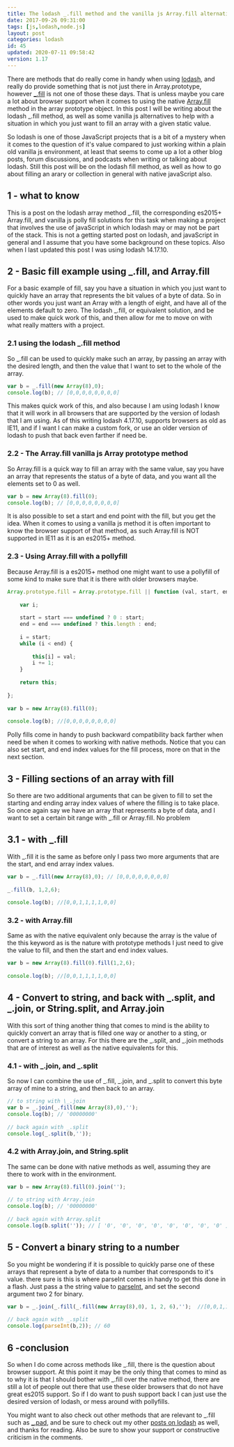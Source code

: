 ```yaml
---
title: The lodash _.fill method and the vanilla js Array.fill alternative
date: 2017-09-26 09:31:00
tags: [js,lodash,node.js]
layout: post
categories: lodash
id: 45
updated: 2020-07-11 09:58:42
version: 1.17
---
```


There are methods that do really come in handy when using [lodash](https://lodash.com/), and really do provide something that is not just there in Array.prototype, however [\_.fill](https://lodash.com/docs/4.17.10#fill) is not one of those these days. That is unless maybe you care a lot about browser support when it comes to using the native [Array.fill](https://developer.mozilla.org/en-US/docs/Web/JavaScript/Reference/Global_Objects/Array/fill) method in the array prototype object. In this post I will be writing about the lodash \_.fill method, as well as some vanilla js alternatives to help with a situation in which you just want to fill an array with a given static value.

So lodash is one of those JavaScript projects that is a bit of a mystery when it comes to the question of it's value compared to just working within a plain old vanilla js environment, at least that seems to come up a lot a other blog posts, forum discussions, and podcasts when writing or talking about lodash. Still this post will be on the lodash fill method, as well as how to go about filling an arary or collection in general with native javaScript also.


<!-- more -->

## 1 - what to know

This is a post on the lodash array method \_.fill, the corresponding es2015+ Array.fill, and vanilla js polly fill solutions for this task when making a project that involves the use of javaScript in which lodash may or may not be part of the stack. This is not a getting started post on lodash, and javaScript in general and I assume that you have some background on these topics. Also when I last updated this post I was using lodash 14.17.10.

## 2 - Basic fill example using \_.fill, and Array.fill

For a basic example of fill, say you have a situation in which you just want to quickly have an array that represents the bit values of a byte of data. So in other words you just want an Array with a length of eight, and have all of the elements default to zero. The lodash \_.fill, or equivalent solution, and be used to make quick work of this, and then allow for me to move on with what really matters with a project.

### 2.1 using the lodash _.fill method

So \_.fill can be used to quickly make such an array, by passing an array with the desired length, and then the value that I want to set to the whole of the array.

```js
var b = _.fill(new Array(8),0);
console.log(b); // [0,0,0,0,0,0,0,0]
```

This makes quick work of this, and also because I am using lodash I know that it will work in all browsers that are supported by the version of lodash that I am using. As of this writing lodash 4.17.10, supports browsers as old as IE11, and if I want I can make a custom fork, or use an older version of lodash to push that back even farther if need be.

### 2.2 - The Array.fill vanilla js Array prototype method

So Array.fill is a quick way to fill an array with the same value, say you have an array that represents the status of a byte of data, and you want all the elements set to 0 as well.

```js
var b = new Array(8).fill(0);
console.log(b); // [0,0,0,0,0,0,0,0]
```

It is also possible to set a start and end point with the fill, but you get the idea. When it comes to using a vanilla js method it is often important to know the browser support of that method, as such Array.fill is NOT supported in IE11 as it is an es2015+ method.

### 2.3 - Using Array.fill with a pollyfill

Because Array.fill is a es2015+ method one might want to use a pollyfill of some kind to make sure that it is there with older browsers maybe.

```js
Array.prototype.fill = Array.prototype.fill || function (val, start, end) {
 
    var i;
 
    start = start === undefined ? 0 : start;
    end = end === undefined ? this.length : end;
 
    i = start;
    while (i < end) {
 
        this[i] = val;
        i += 1;
    }
 
    return this;
 
};
 
var b = new Array(8).fill(0);
 
console.log(b); //[0,0,0,0,0,0,0,0]
```

Polly fills come in handy to push backward compatibility back farther when need be when it comes to working with native methods. Notice that you can also set start, and end index values for the fill process, more on that in the next section.

## 3 - Filling sections of an array with fill

So there are two additional arguments that can be given to fill to set the starting and ending array index values of where the filling is to take place. So once again say we have an array that represents a byte of data, and I want to set a certain bit range with \_.fill or Array.fill. No problem

## 3.1 - with \_.fill

With \_.fill it is the same as before only I pass two more arguments that are the start, and end array index values.

```js
var b = _.fill(new Array(8),0); // [0,0,0,0,0,0,0,0]
 
_.fill(b, 1,2,6);
 
console.log(b); //[0,0,1,1,1,1,0,0]
```

### 3.2 - with Array.fill

Same as with the native equivalent only because the array is the value of the this keyword as is the nature with prototype methods I just need to give the value to fill, and then the start and end index values.

```js
var b = new Array(8).fill(0).fill(1,2,6);
 
console.log(b); //[0,0,1,1,1,1,0,0]
```

## 4 - Convert to string, and back with \_.split, and \_.join, or String.split, and Array.join

With this sort of thing another thing that comes to mind is the ability to quickly convert an array that is filled one way or another to a sting, or convert a string to an array. For this there are the \_.split, and \_.join methods that are of interest as well as the native equivalents for this.

### 4.1 - with \_.join, and \_.split

So now I can combine the use of \_.fill, \_.join, and _.split to convert this byte array of mine to a string, and then back to an array.

```js
// to string with \_.join
var b = _.join(_.fill(new Array(8),0),'');
console.log(b); // '00000000'
 
// back again with _.split
console.log(_.split(b,''));
```

### 4.2 with Array.join, and String.split

The same can be done with native methods as well, assuming they are there to work with in the environment.

```js
var b = new Array(8).fill(0).join('');
 
// to string with Array.join
console.log(b); // '00000000'
 
// back again with Array.split
console.log(b.split('')); // [ '0', '0', '0', '0', '0', '0', '0', '0' ]
```

## 5 - Convert a binary string to a number

So you might be wondering if it is possible to quickly parse one of these arrays that represent a byte of data to a number that corresponds to it's value. there sure is this is where parseInt comes in handy to get this done in a flash. Just pass a the string value to [parseInt](https://developer.mozilla.org/en-US/docs/Web/JavaScript/Reference/Global_Objects/Array/fill), and set the second argument two 2 for binary.

```js
var b = _.join(_.fill(_.fill(new Array(8),0), 1, 2, 6),'');  //[0,0,1,1,1,1,0,0]
 
// back again with _.split
console.log(parseInt(b,2)); // 60
```

## 6 -conclusion

So when I do come across methods like \_.fill, there is the question about browser support. At this point it may be the only thing that comes to mind as to why it is that I should bother with \_.fill over the native method, there are still a lot of people out there that use these older browsers that do not have great es2015 support. So if I do want to push support back I can just use the desired version of lodash, or mess around with pollyfills.

You might want to also check out other methods that are relevant to \_.fill such as [\_.pad](/2018/08/03/lodash_padding/), and be sure to check out my other [posts on lodash](/categories/lodash/) as well, and thanks for reading. Also be sure to show your support or constructive criticism in the comments.